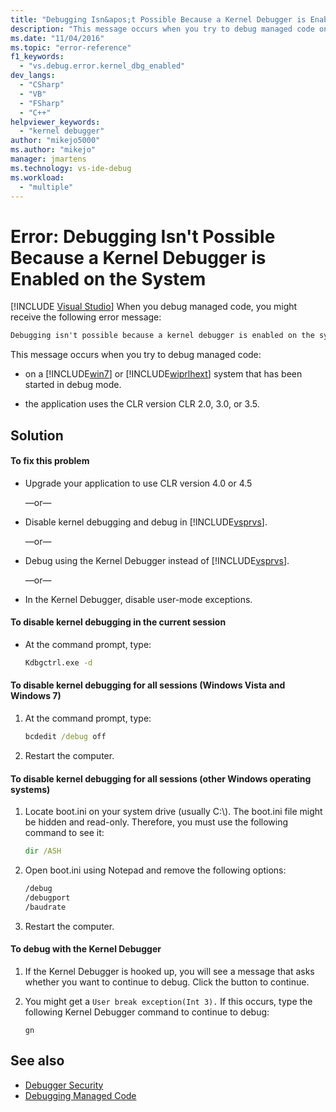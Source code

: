 ```yaml
---
title: "Debugging Isn&apos;t Possible Because a Kernel Debugger is Enabled on the System | Microsoft Docs"
description: "This message occurs when you try to debug managed code on a Windows 7 or Windows Vista system that has been started in debug mode, and the application uses the CLR version CLR 2.0, 3.0, or 3.5."
ms.date: "11/04/2016"
ms.topic: "error-reference"
f1_keywords:
  - "vs.debug.error.kernel_dbg_enabled"
dev_langs:
  - "CSharp"
  - "VB"
  - "FSharp"
  - "C++"
helpviewer_keywords:
  - "kernel debugger"
author: "mikejo5000"
ms.author: "mikejo"
manager: jmartens
ms.technology: vs-ide-debug
ms.workload:
  - "multiple"
---
```

# Error: Debugging Isn&#39;t Possible Because a Kernel Debugger is Enabled on the System

 [!INCLUDE [Visual Studio](~/includes/applies-to-version/vs-not-mac.md)]
When you debug managed code, you might receive the following error message:

```cmd
Debugging isn't possible because a kernel debugger is enabled on the system
```

 This message occurs when you try to debug managed code:

- on a [!INCLUDE[win7](../debugger/includes/win7_md.md)] or [!INCLUDE[wiprlhext](../debugger/includes/wiprlhext_md.md)] system that has been started in debug mode.

- the application uses the CLR version CLR 2.0, 3.0, or 3.5.

## Solution

#### To fix this problem

- Upgrade your application to use CLR version 4.0 or 4.5

   —or—

- Disable kernel debugging and debug in [!INCLUDE[vsprvs](../code-quality/includes/vsprvs_md.md)].

   —or—

- Debug using the Kernel Debugger instead of [!INCLUDE[vsprvs](../code-quality/includes/vsprvs_md.md)].

   —or—

- In the Kernel Debugger, disable user-mode exceptions.

#### To disable kernel debugging in the current session

- At the command prompt, type:

    ```cmd
    Kdbgctrl.exe -d
    ```

#### To disable kernel debugging for all sessions (Windows Vista and Windows 7)

1. At the command prompt, type:

    ```cmd
    bcdedit /debug off
    ```

2. Restart the computer.

#### To disable kernel debugging for all sessions (other Windows operating systems)

1. Locate boot.ini on your system drive (usually C:\\). The boot.ini file might be hidden and read-only. Therefore, you must use the following command to see it:

    ```cmd
    dir /ASH
    ```

2. Open boot.ini using Notepad and remove the following options:

    ```cmd
    /debug
    /debugport
    /baudrate
    ```

3. Restart the computer.

#### To debug with the Kernel Debugger

1. If the Kernel Debugger is hooked up, you will see a message that asks whether you want to continue to debug. Click the button to continue.

2. You might get a `User break exception(Int 3).` If this occurs, type the following Kernel Debugger command to continue to debug:

     `gn`

## See also
- [Debugger Security](../debugger/debugger-security.md)
- [Debugging Managed Code](../debugger/debugging-managed-code.md)
